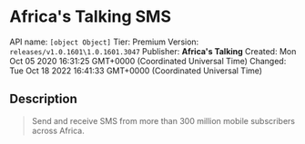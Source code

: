# Africa's Talking SMS
API name: `[object Object]`
Tier: Premium
Version: `releases/v1.0.1601\1.0.1601.3047`
Publisher: **Africa's Talking**
Created: Mon Oct 05 2020 16:31:25 GMT+0000 (Coordinated Universal Time)
Changed: Tue Oct 18 2022 16:41:33 GMT+0000 (Coordinated Universal Time)

## Description
> Send and receive SMS from more than 300 million mobile subscribers across Africa.
